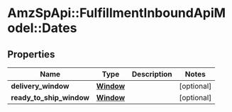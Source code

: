 # AmzSpApi::FulfillmentInboundApiModel::Dates

## Properties
Name | Type | Description | Notes
------------ | ------------- | ------------- | -------------
**delivery_window** | [**Window**](Window.md) |  | [optional] 
**ready_to_ship_window** | [**Window**](Window.md) |  | [optional] 

